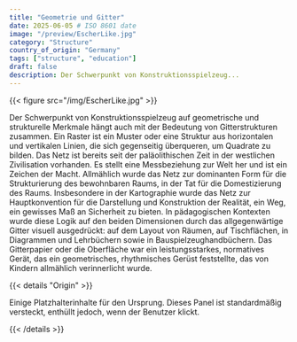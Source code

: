 ```yaml
---
title: "Geometrie und Gitter"
date: 2025-06-05 # ISO 8601 date
image: "/preview/EscherLike.jpg"
category: "Structure"
country_of_origin: "Germany"
tags: ["structure", "education"]
draft: false
description: Der Schwerpunkt von Konstruktionsspielzeug...
---
```




{{< figure src="/img/EscherLike.jpg" >}}

Der Schwerpunkt von Konstruktionsspielzeug auf geometrische und strukturelle Merkmale hängt auch mit der Bedeutung von Gitterstrukturen zusammen. Ein Raster ist ein Muster oder eine Struktur aus horizontalen und vertikalen Linien, die sich gegenseitig überqueren, um Quadrate zu bilden. Das Netz ist bereits seit der paläolithischen Zeit in der westlichen Zivilisation vorhanden. Es stellt eine Messbeziehung zur Welt her und ist ein Zeichen der Macht. Allmählich wurde das Netz zur dominanten Form für die Strukturierung des bewohnbaren Raums, in der Tat für die Domestizierung des Raums. Insbesondere in der Kartographie wurde das Netz zur Hauptkonvention für die Darstellung und Konstruktion der Realität, ein Weg, ein gewisses Maß an Sicherheit zu bieten. In pädagogischen Kontexten wurde diese Logik auf den beiden Dimensionen durch das allgegenwärtige Gitter visuell ausgedrückt: auf dem Layout von Räumen, auf Tischflächen, in Diagrammen und Lehrbüchern sowie in Bauspielzeughandbüchern. Das Gitterpapier oder die Oberfläche war ein leistungsstarkes, normatives Gerät, das ein geometrisches, rhythmisches Gerüst feststellte, das von Kindern allmählich verinnerlicht wurde.

{{< details "Origin" >}}

Einige Platzhalterinhalte für den Ursprung. Dieses Panel ist standardmäßig versteckt, enthüllt jedoch, wenn der Benutzer klickt.

{{< /details >}}

